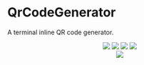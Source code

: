# QrCodeGenerator
A terminal inline QR code generator.

<!--Badges -->
<center>
    <div>
        <a src="https://perso.crans.org/besson/LICENSE.html"><img src="https://img.shields.io/badge/License-GPLv3-blue.svg"></a>
        <a src="https://github.com/HrsSid"><img src="https://img.shields.io/badge/Author-Hrssid-blue.svg">
        <a src="https://GitHub.com/Hrssid/QrCodeGenerator/commit/"><img src="https://badgen.net/github/commits/Hrssid/QrCodeGenerator">
        <a src="https://GitHub.com/Hrssid/QrCodeGenerator/commit/"><img src="https://badgen.net/github/last-commit/Hrssid/QrCodeGenerator">
    </div>
</center>
<!-- Header Image -->
<center><img src="https://cdn.discordapp.com/attachments/968934448664019015/1233781614878916608/github-header-image_10.png?ex=662e582b&is=662d06ab&hm=34013b95278a0b017679b5b00e9412f28581663fdadf1ee76fcefd46d72c22b4&"></center>
